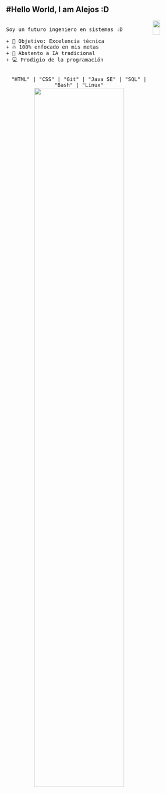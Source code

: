 
#Hello World, I am Alejos :D
---
<p>
 
  <img src="https://fiverr-res.cloudinary.com/images/t_main1,q_auto,f_auto,q_auto,f_auto/v1/attachments/delivery/asset/1f0a5a9eb2c8e4dcc3dcbda199bc0bc4-1586630938/goku%20black/make-a-pixel-art-gif.gif" align="right" width="20%" height="10%"/>
  <samp>
    <br>Soy un futuro ingeniero en sistemas :D
    <br>
    <br>+ 🎯 Objetivo: Excelencia técnica
    <br>+ 🔥 100% enfocado en mis metas
    <br> + 🧠 Abstento a IA tradicional
    <br>+ 💻 Prodigio de la programación
</samp>
   <br>
  <br>
  <p align="center">
    <samp>
      "HTML" | "CSS" | "Git" | "Java SE" | "SQL" | "Bash" | "Linux"
     <img src="https://images-wixmp-ed30a86b8c4ca887773594c2.wixmp.com/f/fcce84f3-524e-4448-99f2-97230b116c0d/dj40c56-4a059b6a-3b0e-48b2-ae91-8c813fa20234.gif?token=eyJ0eXAiOiJKV1QiLCJhbGciOiJIUzI1NiJ9.eyJzdWIiOiJ1cm46YXBwOjdlMGQxODg5ODIyNjQzNzNhNWYwZDQxNWVhMGQyNmUwIiwiaXNzIjoidXJuOmFwcDo3ZTBkMTg4OTgyMjY0MzczYTVmMGQ0MTVlYTBkMjZlMCIsIm9iaiI6W1t7InBhdGgiOiJcL2ZcL2ZjY2U4NGYzLTUyNGUtNDQ0OC05OWYyLTk3MjMwYjExNmMwZFwvZGo0MGM1Ni00YTA1OWI2YS0zYjBlLTQ4YjItYWU5MS04YzgxM2ZhMjAyMzQuZ2lmIn1dXSwiYXVkIjpbInVybjpzZXJ2aWNlOmZpbGUuZG93bmxvYWQiXX0.ZQKdiler2Iyr1PaokCdupNpsQ7WiCbr2aI15OkgFQ0c" align="bottom" width="70%" />

   </samp>
  <br>
  </p>
  
</p>

